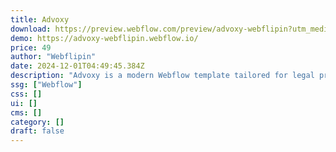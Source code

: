 ```yaml
---
title: Advoxy
download: https://preview.webflow.com/preview/advoxy-webflipin?utm_medium=preview_link&utm_source=dashboard&utm_content=advoxy-webflipin&preview=cc4e917f9f09a2d87ddd6d95728f3b49&workflow=preview
demo: https://advoxy-webflipin.webflow.io/
price: 49
author: "Webflipin"
date: 2024-12-01T04:49:45.384Z
description: "Advoxy is a modern Webflow template tailored for legal professionals, including lawyers, attorneys, & law firms. It provides all the essential tools you need to establish a standout online presence & elevate your reputation as an exceptional lawyer."
ssg: ["Webflow"]
css: []
ui: []
cms: []
category: []
draft: false
---
```

